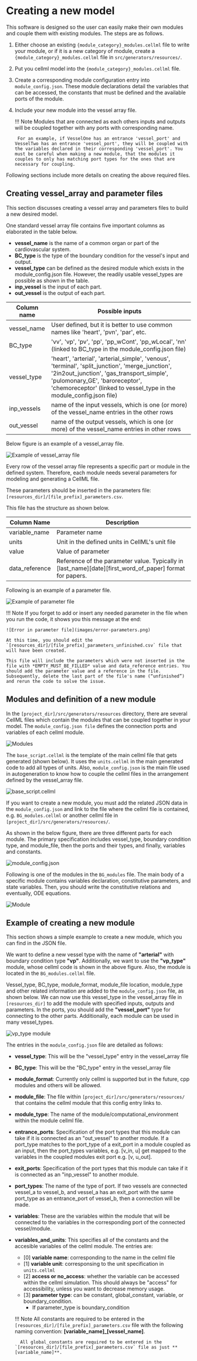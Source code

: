 # Creating a new model

This software is designed so the user can easily make their own modules and couple them with existing modules. The steps are as follows.

1. Either choose an existing `{module_category}_modules.cellml` file to write your module, or if it is a new category of module, create a `{module_category}_modules.cellml` file in `src/generators/resources/`.

2. Put you cellml model into the `{module_category}_modules.cellml` file.

3. Create a corresponding module configuration entry into `module_config.json`. These module declarations detail the variables that can be accessed, the constants that must be defined and the available ports of the module.

4. Include your new module into the vessel array file.

    !!! Note
        Modules that are connected as each others inputs and outputs will be coupled together with any ports with corresponding name. 
        
        For an example, if VesselOne has an entrance 'vessel_port' and VesselTwo has an entrance 'vessel_port', they will be coupled with the variables declared in their corresponding 'vessel_port'. You must be careful when making a new module, that the modules it couples to only has matching port types for the ones that are necessary for coupling.

Following sections include more details on creating the above required files.

## Creating vessel_array and parameter files

This section discusses creating a vessel array and parameters files to build a new desired model.

One standard vessel array file contains five important columns as elaborated in the table below. 

- **vessel_name** is the name of a common organ or part of the cardiovascular system.
- **BC_type** is the type of the boundary condition for the vessel's input and output.
- **vessel_type** can be defined as the desired module which exists in the module_config.json file. However, the readily usable vessel_types are possible as shown in the table. 
- **inp_vessel** is the input of each part.
- **out_vessel** is the output of each part.

| Column name    | Possible inputs                                                                                               |
|----------------|---------------------------------------------------------------------------------------------------------------|
| vessel_name    | User defined, but it is better to use common names like 'heart', 'pvn', 'par', etc.                           |
| BC_type        | 'vv', 'vp', 'pv', 'pp', 'pp_wCont', 'pp_wLocal', 'nn' (linked to BC_type in the module_config.json file)      |
| vessel_type    | 'heart', 'arterial', 'arterial_simple', 'venous', 'terminal', 'split_junction', 'merge_junction', '2in2out_junction', 'gas_transport_simple', 'pulomonary_GE', 'baroreceptor', 'chemoreceptor' (linked to vessel_type in the module_config.json file)  |
| inp_vessels    | name of the input vessels, which is one (or more) of the vessel_name entries in the other rows                |
| out_vessel     | name of the output vessels, which is one (or more) of the vessel_name entries in other rows                   |

Below figure is an example of a vessel_array file.

![Example of vessel_array file](images/vessel-array.png)

Every row of the vessel array file represents a specific part or module in the defined system. Therefore, each module needs several parameters for modeling and generating a CellML file.

These parameters should be inserted in the parameters file: `[resources_dir]/[file_prefix]_parameters.csv`.

This file has the structure as shown below.

| Column Name    | Description                                       |
|----------------|---------------------------------------------------|
| variable_name  | Parameter name                                    |
| units          | Unit in the defined units in CellML's unit file   |
| value          | Value of parameter                                |
| data_reference | Reference of the parameter value. Typically in [last_name][date][first_word_of_paper] format for papers.  |

Following is an example of a parameter file.

![Example of parameter file](images/parameter-file.png)

!!! Note
    If you forget to add or insert any needed parameter in the file when you run the code, it shows you this message at the end:

    ![Error in parameter file](images/error-parameters.png)

    At this time, you should edit the `[resources_dir]/[file_prefix]_parameters_unfinished.csv` file that will have been created.
    
    This file will include the parameters which were not inserted in the file with *EMPTY_MUST_BE_FILLED* value and data_reference entries. You should add the parameter value and a reference in the file. Subsequently, delete the last part of the file's name (“unfinished”) and rerun the code to solve the issue.

## Modules and definition of a new module

In the `[project_dir]/src/generators/resources` directory, there are several CellML files which contain the modules that can be coupled together in your model. The `module_config.json file` defines the connection ports and variables of each cellml module.

![Modules](images/module-folder.png)

The `base_script.cellml` is the template of the main cellml file that gets generated (shown below). It uses the `units.cellml` in the main generated code to add all types of units. Also, `module_config.json` is the main file used in autogeneration to know how to couple the cellml files in the arrangement defined by the vessel_array file.

![base_script.cellml](images/base-script.png)

If you want to create a new module, you must add the related JSON data in the `module_config.json` and link to the file where the cellml file is contained, e.g. `BG_modules.cellml` or another cellml file in `[project_dir]/src/generators/resources/`.

As shown in the below figure, there are three different parts for each module. The primary specification includes vessel_type, boundary condition type, and module_file, then the ports and their types, and finally, variables and constants.

![module_config.json](images/module-config.png)

Following is one of the modules in the `BG_modules` file. The main body of a specific module contains variables declaration, constitutive parameters, and state variables. Then, you should write the constitutive relations and eventually, ODE equations.

![Module](images/module.png)

## Example of creating a new module

This section shows a simple example to create a new module, which you can find in the JSON file.

We want to define a new vessel type with the name of **"arterial"** with boundary condition type **"vp"**. Additionally, we want to use the **"vp_type"** module, whose cellml code is shown in the above figure. Also, the module is located in the `BG_modules.cellml` file.

Vessel_type, BC_type, module_format, module_file location, module_type and other related information are added to the `module_config.json` file, as shown below. We can now use this vessel_type in the vessel_array file in `[resources_dir]` to add the module with specified inputs, outputs and parameters. In the ports, you should add the **"vessel_port"** type for connecting to the other parts. Additionally, each module can be used in many vessel_types.

![vp_type module](images/vp_type-module.png)

The entries in the `module_config.json` file are detailed as follows:

- **vessel_type**: This will be the "vessel_type" entry in the vessel_array file
- **BC_type**: This will be the "BC_type" entry in the vessel_array file
- **module_format**: Currently only cellml is supported but in the future, cpp modules and others will be allowed.
- **module_file**: The file within `[project_dir]/src/generators/resources/` that contains the cellml module that this config entry links to.
- **module_type**: The name of the module/computational_environment within the module cellml file.
- **entrance_ports**: Specification of the port types that this module can take if it is connected as an "out_vessel" to another module. If a port_type matches to the port_type of a exit_port in a module coupled as an input, then the port_types variables, e.g. [v_in, u] get mapped to the variables in the coupled modules exit port e.g. [v, u_out].
- **exit_ports**: Specification of the port types that this module can take if it is connected as an "inp_vessel" to another module.
- **port_types**: The name of the type of port. If two vessels are connected vessel_a to vessel_b, and vessel_a has an exit_port with the same port_type as an entrance_port of vessel_b, then a connection will be made. 
- **variables**: These are the variables within the module that will be connected to the variables in the corresponding port of the connected vessel/module.
- **variables_and_units**: This specifies all of the constants and the accesible variables of the cellml module. The entries are:
    - [0] **variable name**: corresponding to the name in the cellml file
    - [1] **variable unit**: corresponsing to the unit specification in `units.cellml`
    - [2] **access or no_access**: whether the variable can be accessed within the cellml simulation. This should always be "access" for accessibility, unless you want to decrease memory usage.
    - [3] **parameter type**: can be constant, global_constant, variable, or boundary_condition.
      - If parameter_type is boundary_condition 

    !!! Note
        All constants are required to be entered in the `[resources_dir]/[file_prefix]_parameters.csv` file with the following naming convention: **[variable_name]_[vessel_name]**.

        All global_constants are required to be entered in the `[resources_dir]/[file_prefix]_parameters.csv` file as just **[variable_name]**.
